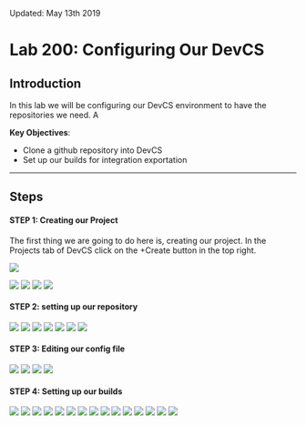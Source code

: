 Updated: May 13th 2019

# Lab 200: Configuring Our DevCS

## Introduction
 In this lab we will be configuring our DevCS environment to have the repositories we need. A

 **Key Objectives**:

- Clone a github repository into DevCS 
- Set up our builds for integration exportation

------------------

#### 

Steps
-----

#### 

#### STEP 1: Creating our Project
The first thing we are going to do here is, creating our project. In the Projects tab of DevCS click on the +Create button in the top right. 

![](images/18.png)

![](images/19.png)
![](images/20.png)
![](images/21.png)
![](images/22.png)
#### STEP 2: setting up our repository
![](images/23.png)
![](images/24.png)
![](images/25.png)
![](images/26.png)
![](images/27.png)
![](images/28.png)
![](images/29.png)
#### STEP 3: Editing our config file
![](images/30.png)
![](images/31.png)
![](images/32.png)
![](images/33.png)
#### STEP 4: Setting up our builds
![](images/34.png)
![](images/35.png)
![](images/36.png)
![](images/37.png)
![](images/38.png)
![](images/39.png)
![](images/40.png)
![](images/41.png)
![](images/42.png)
![](images/43.png)
![](images/44.png)
![](images/45.png)
![](images/46.png)
![](images/47.png)
![](images/48.png)

